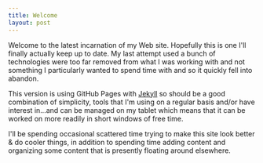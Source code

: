 ```yaml
---
title: Welcome
layout: post
---
```


Welcome to the latest incarnation of my Web site.  Hopefully this is
one I'll finally actually keep up to date.  My last attempt used a
bunch of technologies were too far removed from what I was working with and not something I particularly wanted to spend time with and so it quickly fell into abandon.

This version is using GitHub Pages with [Jekyll](http://jekyllrb.com/) so should be a good combination of simplicity, tools that I'm using on a regular basis and/or have interest in...and can be managed on my tablet which means that it can be worked on more readily in short windows of free time.

I'll be spending occasional scattered time trying to make this site look better & do cooler things, in addition to spending time adding content and organizing some content that is presently floating around elsewhere.
